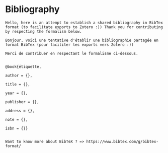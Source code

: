 # Bibliography
    Hello, here is an attempt to establish a shared bibliography in BibTex format (to facilitate exports to Zotero :)) Thank you for contributing by respecting the formalism below.
    
    Bonjour, voici une tentative d'établir une bibliographie partagée en format BibTex (pour faciliter les exports vers Zotero :))

    Merci de contribuer en respectant le formalisme ci-dessous.


    @book{étiquette,

    author = {},

    title = {},

    year = {},

    publisher = {},

    address = {},

    note = {},

    isbn = {}}


    Want to know more about BibTeX ? => https://www.bibtex.com/g/bibtex-format/
